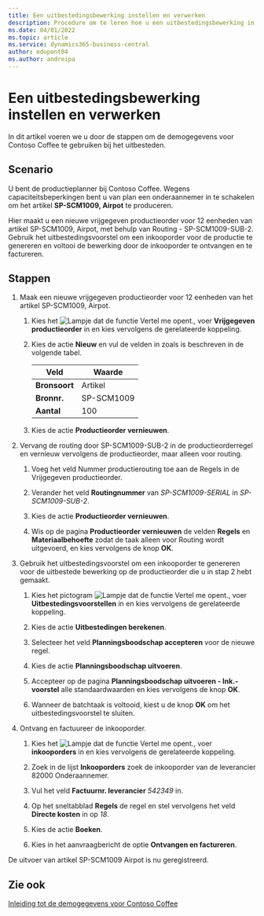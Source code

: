 ```yaml
---
title: Een uitbestedingsbewerking instellen en verwerken
description: Procedure om te leren hoe u een uitbestedingsbewerking in Business Central instelt en verwerkt.
ms.date: 04/01/2022
ms.topic: article
ms.service: dynamics365-business-central
author: edupont04
ms.author: andreipa
---
```


# Een uitbestedingsbewerking instellen en verwerken

In dit artikel voeren we u door de stappen om de demogegevens voor Contoso Coffee te gebruiken bij het uitbesteden.

## Scenario

U bent de productieplanner bij Contoso Coffee. Wegens capaciteitsbeperkingen bent u van plan een onderaannemer in te schakelen om het artikel **SP-SCM1009, Airpot** te produceren.

Hier maakt u een nieuwe vrijgegeven productieorder voor 12 eenheden van artikel SP-SCM1009, Airpot, met behulp van Routing - SP-SCM1009-SUB-2. Gebruik het uitbestedingsvoorstel om een inkooporder voor de productie te genereren en voltooi de bewerking door de inkooporder te ontvangen en te factureren.

## Stappen

1. Maak een nieuwe vrijgegeven productieorder voor 12 eenheden van het artikel SP-SCM1009, Airpot.

    1. Kies het ![Lampje dat de functie Vertel me opent.](../media/ui-search/search_small.png "Vertel me wat u wilt doen"), voer **Vrijgegeven productieorder** in en kies vervolgens de gerelateerde koppeling.  

    2. Kies de actie **Nieuw** en vul de velden in zoals is beschreven in de volgende tabel.  

        |Veld  |Waarde  |
        |---------|---------|
        |**Bronsoort** |Artikel|
        |**Bronnr.** |SP-SCM1009|
        |**Aantal** |100|
    3. Kies de actie **Productieorder vernieuwen**.  

2. Vervang de routing door SP-SCM1009-SUB-2 in de productieorderregel en vernieuw vervolgens de productieorder, maar alleen voor routing.  

    1. Voeg het veld Nummer productierouting toe aan de Regels in de Vrijgegeven productieorder.<!--in code, this is marked as visible=false-->

    2. Verander het veld **Routingnummer** van *SP-SCM1009-SERIAL* in *SP-SCM1009-SUB-2*.  

    3. Kies de actie **Productieorder vernieuwen**.  

    4. Wis op de pagina **Productieorder vernieuwen** de velden **Regels** en **Materiaalbehoefte** zodat de taak alleen voor Routing wordt uitgevoerd, en kies vervolgens de knop **OK**.

3. Gebruik het uitbestedingsvoorstel om een inkooporder te genereren voor de uitbestede bewerking op de productieorder die u in stap 2 hebt gemaakt.  

    1. Kies het pictogram ![Lampje dat de functie Vertel me opent.](../media/ui-search/search_small.png "Vertel me wat u wilt doen"), voer **Uitbestedingsvoorstellen** in en kies vervolgens de gerelateerde koppeling.  

    2. Kies de actie **Uitbestedingen berekenen**.

    3. Selecteer het veld **Planningsboodschap accepteren** voor de nieuwe regel.

    4. Kies de actie **Planningsboodschap uitvoeren**.  

    5. Accepteer op de pagina **Planningsboodschap uitvoeren - Ink.-voorstel** alle standaardwaarden en kies vervolgens de knop **OK**.

    6. Wanneer de batchtaak is voltooid, kiest u de knop **OK** om het uitbestedingsvoorstel te sluiten.  

4. Ontvang en factuureer de inkooporder.  

    1. Kies het ![Lampje dat de functie Vertel me opent.](../media/ui-search/search_small.png "Vertel me wat u wilt doen"), voer **inkooporders** in en kies vervolgens de gerelateerde koppeling.  

    2. Zoek in de lijst **Inkooporders** zoek de inkooporder van de leverancier 82000 Onderaannemer.

    3. Vul het veld **Factuurnr. leverancier** *542349* in.

    4. Op het sneltabblad **Regels** de regel en stel vervolgens het veld **Directe kosten** in op *18*.

    5. Kies de actie **Boeken**.  

    6. Kies in het aanvraagbericht de optie **Ontvangen en factureren**.  

De uitvoer van artikel SP-SCM1009 Airpot is nu geregistreerd.

## Zie ook

[Inleiding tot de demogegevens voor Contoso Coffee](contoso-coffee-intro.md)  
